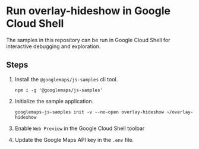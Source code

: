 # Run overlay-hideshow in Google Cloud Shell

The samples in this repository can be run in Google Cloud Shell for interactive debugging and exploration.

## Steps

1. Install the `@googlemaps/js-samples` cli tool.

    ```
    npm i -g '@googlemaps/js-samples'
    ```
1. Initialize the sample application. 
    ```
    googlemaps-js-samples init -v --no-open overlay-hideshow ~/overlay-hideshow
    ```
1. Enable `Web Preview` in the Google Cloud Shell toolbar
1. Update the Google Maps API key in the `.env` file.
